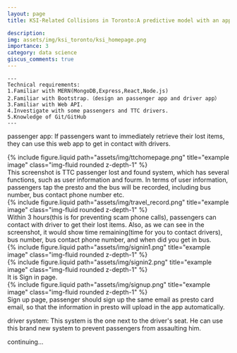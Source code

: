 ```yaml
---
layout: page
title: KSI-Related Collisions in Toronto:A predictive model with an app

description: 
img: assets/img/ksi_toronto/ksi_homepage.png
importance: 3
category: data science
giscus_comments: true
---
```

    ---
    Technical requirements:
    1.Familiar with MERN(MongoDB,Express,React,Node.js)
    2.Familiar with Bootstrap.（design an passenger app and driver app）
    3.Familiar with Web API.
    4.Investigate with some passengers and TTC drivers.
    5.Knowledge of Git/GitHub
    ---


passenger app: If passengers want to immediately retrieve their lost items, they can use this web app to get in contact with drivers.
<div class="row">
    <div class="col-sm mt-3 mt-md-0">
        {% include figure.liquid path="assets/img/ttchomepage.png" title="example image" class="img-fluid rounded z-depth-1" %}
    </div>
</div>
<div class="caption">
    This screenshot is TTC passenger lost and found system, which has several functions, such as user information and fourm. In terms of user information, passengers tap the presto and the bus will be recorded, including bus number, bus contact phone number etc.
</div>

<div class="row">
    <div class="col-sm mt-3 mt-md-0">
        {% include figure.liquid path="assets/img/travel_record.png" title="example image" class="img-fluid rounded z-depth-1" %}
    </div>
</div>
<div class="caption">
    Within 3 hours(this is for preventing scam phone calls), passengers can contact with driver to get their lost items. Also, as we can see in the screenshot, it would show time remaining(time for you to contact drivers), bus number, bus contact phone number, and when did you get in bus.
</div>

<div class="row justify-content-sm-center">
    <div class="col-sm-8 mt-3 mt-md-0">
        {% include figure.liquid path="assets/img/signin1.png" title="example image" class="img-fluid rounded z-depth-1" %}
    </div>
    <div class="col-sm-4 mt-3 mt-md-0">
        {% include figure.liquid path="assets/img/signin2.png" title="example image" class="img-fluid rounded z-depth-1" %}
    </div>
</div>
<div class="caption">
    It is Sign in page.
</div>

<div class="row">
    <div class="col-sm mt-3 mt-md-0">
        {% include figure.liquid path="assets/img/signup.png" title="example image" class="img-fluid rounded z-depth-1" %}
    </div>
</div>

<div class="caption">
    Sign up page, passenger should sign up the same email as presto card email, so that the information in presto will upload in the app automatically.
</div>

driver system: This system is the one next to the driver's seat. He can use this brand new system to prevent passengers from assaulting him.

continuing...